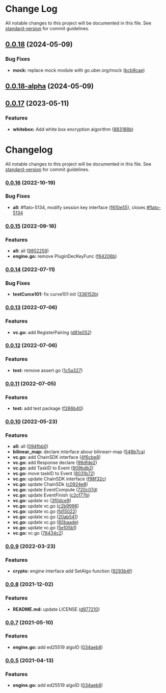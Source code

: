 # Change Log

All notable changes to this project will be documented in this file. See [standard-version](https://github.com/conventional-changelog/standard-version) for commit guidelines.

<a name="0.0.18"></a>
## [0.0.18](http://github.com/meshplus/crypto/compare/v0.0.17...v0.0.18) (2024-05-09)


### Bug Fixes

* **mock:** replace mock module with go.uber.org/mock ([bcb9cae](http://github.com/meshplus/crypto/commits/bcb9cae))



<a name="0.0.18-alpha"></a>
## [0.0.18-alpha](http://github.com/meshplus/crypto/compare/v0.0.18...v0.0.18-alpha) (2024-05-09)



<a name="0.0.17"></a>
## [0.0.17](http://github.com/meshplus/crypto/compare/v0.0.16...v0.0.17) (2023-05-11)


### Features

* **whitebox:** Add white box encryption algorithm ([883188b](http://github.com/meshplus/crypto/commits/883188b))



# Changelog

All notable changes to this project will be documented in this file. See [standard-version](https://github.com/conventional-changelog/standard-version) for commit guidelines.

### [0.0.16](///compare/v0.0.15...v0.0.16) (2022-10-19)


### Bug Fixes

* **all:** #flato-5134, modify session key interface ([f610e55](///commit/f610e5559e109f3b5133ce62ecec5f6448dc08f1)), closes [#flato-5134](///issues/flato-5134)

### [0.0.15](///compare/v0.0.14...v0.0.15) (2022-09-16)


### Features

* **all:** all ([9852259](///commit/9852259701270c7521ea7ac781883c8b581a54e5))
* **engine.go:** remove PluginDecKeyFunc ([f64206b](///commit/f64206b17bd92a7801b203c6566e1507d89cacb1))

### [0.0.14](///compare/v0.0.13...v0.0.14) (2022-07-11)


### Bug Fixes

* **testCurce101:** fix curve101 init ([336152b](///commit/336152b102521d90550df49c1eadeb5426bc2fea))

### [0.0.13](///compare/v0.0.12...v0.0.13) (2022-07-06)


### Features

* **vc.go:** add RegisterPairing ([d81e052](///commit/d81e0521b7a760938569d937a2882b4589998d47))

### [0.0.12](///compare/v0.0.11...v0.0.12) (2022-07-06)


### Features

* **test:** remove assert.go ([1c5a327](///commit/1c5a327427a67b37cf0207179ddc2d995674c655))

### [0.0.11](///compare/v0.0.10...v0.0.11) (2022-07-05)


### Features

* **test:** add test package ([f266b40](///commit/f266b400f3ff5ba1e9224a597c1b70653beee763))

### [0.0.10](///compare/v0.0.9...v0.0.10) (2022-05-23)


### Features

* **all:** all ([094fbb0](///commit/094fbb089da2404bbef8ee5a5c1af7effeb03a16))
* **bilinear_map:** declare interface abour bilinearr-map ([548b7ca](///commit/548b7caec8ce8c545061616913f397a7690054b5))
* **vc.go:** add ChainSDK interface ([4f6cbe8](///commit/4f6cbe87aed34fc6c5b7038b0eb800befd61be3b))
* **vc.go:** add Response declare ([99dfde2](///commit/99dfde232a06809878e3640c5646790e7e01d828))
* **vc.go:** add TaskID to Event ([909bdb2](///commit/909bdb2b934ac1bab1bad3face32b916e078156f))
* **vc.go:** move taskID to Event ([8031b72](///commit/8031b723eca270bb57be65f3bd5788ecdaed9b3b))
* **vc.go:** update  ChainSDK interface ([f98f32c](///commit/f98f32c63fb12f217b4ace9362e13f5ead06da05))
* **vc.go:** update ChainSDk ([c0924e8](///commit/c0924e89d5eef064721d229253ba929a1dbfc7ec))
* **vc.go:** update EventCompute ([720c07d](///commit/720c07d9cf236067a8a22aa4022fca42d7fce4ac))
* **vc.go:** update EventFinish ([c2cf77b](///commit/c2cf77b851b763ab6f41d458f046f3972d8ee25c))
* **vc.go:** update vc ([3f0dce9](///commit/3f0dce902143ec426de351cf50b500d835a0471d))
* **vc.go:** update vc.go ([c2b9996](///commit/c2b9996719ccf535c6f094a2ae3774f06efb71d6))
* **vc.go:** update vc.go ([fd15022](///commit/fd150224228c0fb144d9fe6731aedaef372ceb57))
* **vc.go:** update vc.go ([20ab541](///commit/20ab54145052ca24d872f5af6f2db498f9233ea2))
* **vc.go:** update vc.go ([60baade](///commit/60baade4ceb8c12f2659c683f917f2567239d8ef))
* **vc.go:** update vc.go ([5e105b1](///commit/5e105b1a1dd69c74eb9b67d50febf27e8c1ca1e4))
* **vc.go:** vc.go ([78434c2](///commit/78434c208c138772369020d5026bf9b8b66a1ab2))

### [0.0.9](///compare/v0.0.8...v0.0.9) (2022-03-23)


### Features

* **crypto:** engine interface add SetAlgo function ([9293b4f](///commit/9293b4fd7d61a5e68f28b5d1f10d2287dd45fd56))

### [0.0.8](///compare/v0.0.7...v0.0.8) (2021-12-02)


### Features

* **README.md:** update LICENSE ([d977210](///commit/d977210b7ae3dd31c7cfcbe273bec6e2ad117c1e))

### [0.0.7](///compare/v0.0.4...v0.0.7) (2021-05-10)


### Features

* **engine.go:** add ed25519 algoID ([034aeb8](///commit/034aeb84e4fe6bc3f5f0bba8182a6d007c06545a))

### [0.0.5](///compare/v0.0.4...v0.0.5) (2021-04-13)


### Features

* **engine.go:** add ed25519 algoID ([034aeb8](///commit/034aeb84e4fe6bc3f5f0bba8182a6d007c06545a))
